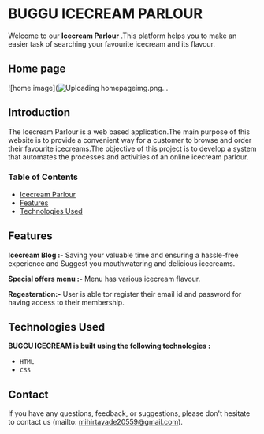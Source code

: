   # BUGGU ICECREAM PARLOUR

  Welcome to our **Icecream Parlour** .This platform helps you to make an easier task of searching your favourite icecream and its flavour.


## Home page 
![home image](![Uploading homepageimg.png…]()




## Introduction
The Icecream Parlour is a web based application.The main purpose of this
website is to provide a convenient way for a customer to browse and order their favourite icecreams.The objective of this project is to develop a system that automates the processes and activities of an online icecream parlour. 

### Table of Contents

- [Icecream Parlour]()
- [Features](#features)
- [Technologies Used](#technologies-used)

## Features


**Icecream Blog :-** Saving your valuable time and ensuring a hassle-free experience and Suggest you mouthwatering and delicious icecreams.

**Special offers menu :-** Menu has various icecream flavour.

**Regesteration:-** User is able tor register their email id and password for having access to their membership.

## Technologies Used

  **BUGGU ICECREAM is built using the following technologies :**

- ```HTML```
- ```CSS```

## Contact
If you have any questions, feedback, or suggestions, please don't hesitate to contact us 
(mailto: mihirtayade20559@gmail.com).
